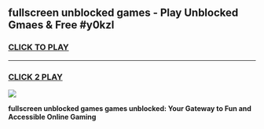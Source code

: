 
## fullscreen unblocked games - Play Unblocked Gmaes & Free #y0kzl
<h3>
<a href="https://news.freeplayer.one?title=fullscreen_unblocked_games&ref=03M">CLICK TO PLAY</a></h3>
<hr>

<h3>
<a href="https://news.freeplayer.one?title=fullscreen_unblocked_games&ref=03M">CLICK 2 PLAY</a>
  
</h3>

<a href="https://news.freeplayer.one?title=fullscreen_unblocked_games&ref=03M"><img src="https://clearcache.store/games.png"></a>


**fullscreen unblocked games games unblocked: Your Gateway to Fun and Accessible Online Gaming**
